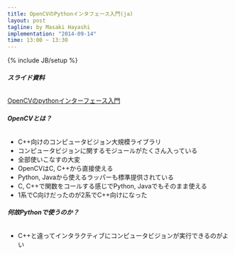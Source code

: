 ```yaml
---
title: OpenCVのPythonインタフェース入門(ja)
layout: post
tagline: by Masaki Hayashi
implementation: "2014-09-14"
time: 13:00 ~ 13:30
---
```


{% include JB/setup %}

###### **スライド資料**

[OpenCVのpythonインターフェース入門](http://nbviewer.ipython.org/github/payashim/tutorial-opencv-python-pyconjp2014/blob/master/pyconjp2014_payashim.ipynb)  

###### **OpenCVとは？**

* C++向けのコンピュータビジョン大規模ライブラリ
* コンピュータビジョンに関するモジュールがたくさん入っている
* 全部使いこなすの大変
* OpenCVはC, C++から直接使える
* Python, Javaから使えるラッパーも標準提供されている
* C, C++で関数をコールする感じでPython, Javaでもそのまま使える
* 1系でC向けだったのが2系でC++向けになった

###### **何故Pythonで使うのか？**

* C++と違ってインタラクティブにコンピュータビジョンが実行できるのがよい




